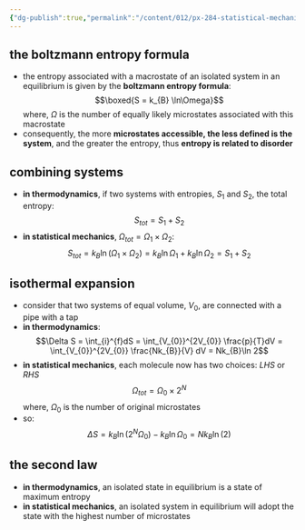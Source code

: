 ```yaml
---
{"dg-publish":true,"permalink":"/content/012/px-284-statistical-mechanics/c-entropy-and-temperature/px-285-c1-entropy/","created":"2024-11-25T10:50:32.000+00:00","updated":"2024-11-26T23:41:45.320+00:00"}
---
```


## the boltzmann entropy formula
- the entropy associated with a macrostate of an isolated system in an equilibrium is given by the **boltzmann entropy formula**: 
$$\boxed{S = k_{B} \ln\Omega}$$
	where, $\Omega$ is the number of equally likely microstates associated with this macrostate
- consequently, the more **microstates accessible, the less defined is the system**, and the greater the entropy, thus **entropy is related to disorder**
## combining systems
- **in thermodynamics**, if two systems with entropies, $S_{1}$ and $S_{2}$, the total entropy: 
$$S_{tot} = S_{1} + S_{2}$$
- **in statistical mechanics**, $\Omega_{tot} = \Omega_{1}\times\Omega_{2}:$ 
$$S_{tot} = k_{B} \ln(\Omega_{1}\times\Omega_{2}) = k_{B}\ln\Omega_{1} + k_{B}\ln\Omega_{2} = S_{1} + S_{2}$$
## isothermal expansion
- consider that two systems of equal volume, $V_0$,  are connected with a pipe with a tap
- **in thermodynamics**: 
$$\Delta S = \int_{i}^{f}dS = \int_{V_{0}}^{2V_{0}} \frac{p}{T}dV = \int_{V_{0}}^{2V_{0}} \frac{Nk_{B}}{V} dV = Nk_{B}\ln 2$$
- **in statistical mechanics**, each molecule now has two choices: $LHS$ or $RHS$
$$\Omega_{tot} = \Omega_{0} \times 2^{N}$$
	where, $\Omega_{0}$ is the number of original microstates
- so: 
$$\Delta S = k_{B}\ln(2^{N}\Omega_{0}) - k_{B}\ln\Omega_{0} = Nk_{B}\ln(2)$$
## the second law
- **in thermodynamics**, an isolated state in equilibrium is a state of maximum entropy
- **in statistical mechanics**, an isolated system in equilibrium will adopt the state with the highest number of microstates